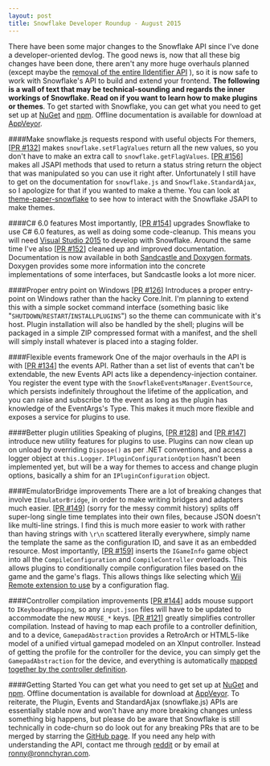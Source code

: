```yaml
---
layout: post
title: Snowflake Developer Roundup - August 2015
---
```


There have been some major changes to the Snowflake API since I've done a developer-oriented devlog. The good news is, now that all these big changes have been done, there aren't any more huge overhauls planned (except maybe the [removal of the entire IIdentifier API](https://github.com/SnowflakePowered/snowflake/issues/142) ), so it is now safe to work with Snowflake's API to build and extend your frontend. **The following is a wall of text that may be technical-sounding and regards the inner workings of Snowflake. Read on if you want to learn how to make plugins or themes**. To get started with Snowflake,
you can get what you need to get set up at [NuGet](http://www.nuget.org/packages/Snowflake) and [npm](https://www.npmjs.com/package/snowflake.js). Offline documentation is available for download at [AppVeyor](https://ci.appveyor.com/project/RonnChyran/snowflake/build/artifacts).

####Make snowflake.js requests respond with useful objects
For themers, [[PR #132](https://github.com/SnowflakePowered/snowflake/pull/132)] makes `snowflake.setFlagValues` return all the new values, so you don't have to make an extra call to `snowflake.getFlagValues`. [[PR #156](https://github.com/SnowflakePowered/snowflake/pull/156)] makes all JSAPI methods that used to return a status string return the object that was manipulated so you can use it right after. Unfortunately I still have to get on the documentation for `snowflake.js` and `Snowflake.StandardAjax`, so I apologize for that if you wanted to make a theme. You can look at [theme-paper-snowflake](https://github.com/SnowflakePowered/theme-paper-snowflake) to see how to interact with the Snowflake JSAPI to make themes.

####C# 6.0 features
Most importantly, [[PR #154](https://github.com/SnowflakePowered/snowflake/pull/154)] upgrades Snowflake to use C# 6.0 features, as well as doing some code-cleanup. This means you will need [Visual Studio 2015](https://www.visualstudio.com/en-us/downloads/download-visual-studio-vs.aspx) to develop with Snowflake. Around the same time I've also [[PR #152](https://github.com/SnowflakePowered/snowflake/pull/152)] cleaned up and improved documentation. Documentation is now available in both [Sandcastle and Doxygen formats](https://ci.appveyor.com/project/RonnChyran/snowflake/build/artifacts). Doxygen provides some more information into the concrete implementations of some interfaces, but Sandcastle looks a lot more nicer.

####Proper entry point on Windows
[[PR #126](https://github.com/SnowflakePowered/snowflake/pull/126)] Introduces a proper entry-point on Windows rather than the hacky Core.Init. I'm planning to extend this with a simple socket command interface (something basic like "`SHUTDOWN`/`RESTART`/`INSTALLPLUGINS`") so the theme can communicate with it's host. Plugin installation will also be handled by the shell; plugins will be packaged in a simple ZIP compressed format with a manifest, and the shell will simply install whatever is placed into a staging folder.

####Flexible events framework
One of the major overhauls in the API is with [[PR #134](https://github.com/SnowflakePowered/snowflake/pull/134)] the events API. Rather than a set list of events that can't be extendable, the new Events API acts like a dependency-injection container. You register the event type with the `SnowflakeEventsManager.EventSource`, which persists indefinitely throughout the lifetime of the application, and you can raise and subscribe to the event as long as the plugin has knowledge of the EventArgs's Type. This makes it much more flexible and exposes a service for plugins to use.

####Better plugin utilities
Speaking of plugins, [[PR #128](https://github.com/SnowflakePowered/snowflake/pull/128)] and [[PR #147](https://github.com/SnowflakePowered/snowflake/pull/147)] introduce new utility features for plugins to use. Plugins can now clean up on unload by overriding `Dispose()` as per .NET conventions, and access a logger object at `this.Logger`. `IPluginConfigurationOption` hasn't been implemented yet, but will be a way for themes to access and change plugin options, basically a shim for an `IPluginConfiguration` object.

####EmulatorBridge improvements
There are a lot of breaking changes that involve `IEmulatorBridge`, in order to make writing bridges and adapters much easier. [[PR #149](https://github.com/SnowflakePowered/snowflake/pull/149)] (sorry for the messy commit history) splits off super-long single time templates into their own files, because JSON doesn't like multi-line strings. I find this is much more easier to work with rather than having strings with `\r\n` scattered literally everywhere, simply name the template the same as the configuration ID, and save it as an embedded resource. Most importantly, [[PR #159](https://github.com/SnowflakePowered/snowflake/pull/159)] inserts the `IGameInfo` game object into all the `CompileConfiguration` and `CompileController` overloads. This allows plugins to conditionally compile configuration files based on the game and the game's flags. This allows things like selecting which [Wii Remote extension to use](https://github.com/SnowflakePowered/emulator-DolphinBridge/blob/master/DolphinBridge.Stable.Five/resource/flags.json#L3) by a configuration flag.

####Controller compilation improvements
 [[PR #144](https://github.com/SnowflakePowered/snowflake/pull/144)] adds mouse support to `IKeyboardMapping`, so any `input.json` files will have to be updated to accommodate the new `MOUSE_*` keys. [[PR #121](https://github.com/SnowflakePowered/snowflake/pull/121)] greatly simplifies controller compilation. Instead of having to map each profile to a controller definition, and to a device, `GamepadAbstraction` provides a RetroArch or HTML5-like model of a unified virtual gamepad modeled on an XInput controller. Instead of getting the profile for the controller for the device, you can simply get the `GamepadAbstraction` for the device, and everything is automatically [mapped together by the controller definition](https://github.com/SnowflakePowered/snowflake-controllers).

####Getting Started
You can get what you need to get set up at [NuGet](http://www.nuget.org/packages/Snowflake) and [npm](https://www.npmjs.com/package/snowflake.js). Offline documentation is available for download at [AppVeyor](https://ci.appveyor.com/project/RonnChyran/snowflake/build/artifacts). To reiterate, the Plugin, Events and StandardAjax (snowflake.js) APIs are essentially stable now and won't have any more breaking changes  unless something big happens, but please do be aware that Snowflake is still technically in code-churn so do look out for any breaking PRs that are to be merged by starring the [GitHub page](https://github.com/SnowflakePowered/snowflake). If you need any help with understanding the API, contact me through [reddit](reddit.com/u/ron975) or by email at [ronny@ronnchyran.com](mailto:ronny@ronnchyran.com).
